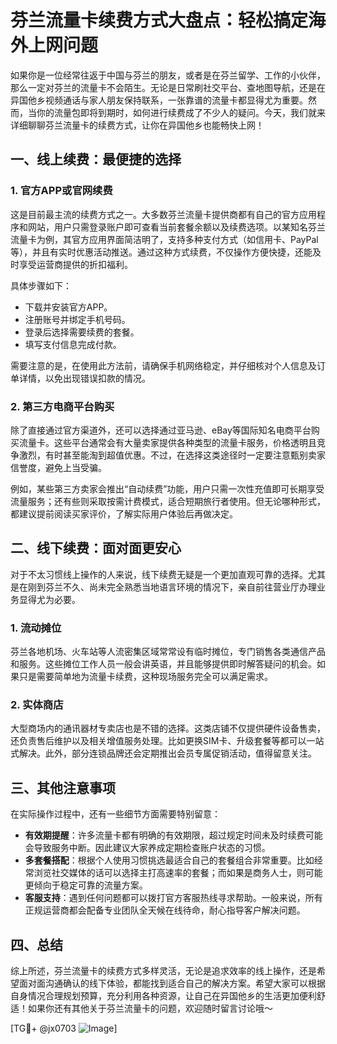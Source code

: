 # 芬兰流量卡续费方式大盘点：轻松搞定海外上网问题

如果你是一位经常往返于中国与芬兰的朋友，或者是在芬兰留学、工作的小伙伴，那么一定对芬兰的流量卡不会陌生。无论是日常刷社交平台、查地图导航，还是在异国他乡视频通话与家人朋友保持联系，一张靠谱的流量卡都显得尤为重要。然而，当你的流量包即将到期时，如何进行续费成了不少人的疑问。今天，我们就来详细聊聊芬兰流量卡的续费方式，让你在异国他乡也能畅快上网！

## 一、线上续费：最便捷的选择

### 1. 官方APP或官网续费
这是目前最主流的续费方式之一。大多数芬兰流量卡提供商都有自己的官方应用程序和网站，用户只需登录账户即可查看当前套餐余额以及续费选项。以某知名芬兰流量卡为例，其官方应用界面简洁明了，支持多种支付方式（如信用卡、PayPal等），并且有实时优惠活动推送。通过这种方式续费，不仅操作方便快捷，还能及时享受运营商提供的折扣福利。

具体步骤如下：
- 下载并安装官方APP。
- 注册账号并绑定手机号码。
- 登录后选择需要续费的套餐。
- 填写支付信息完成付款。

需要注意的是，在使用此方法前，请确保手机网络稳定，并仔细核对个人信息及订单详情，以免出现错误扣款的情况。

### 2. 第三方电商平台购买
除了直接通过官方渠道外，还可以选择通过亚马逊、eBay等国际知名电商平台购买流量卡。这些平台通常会有大量卖家提供各种类型的流量卡服务，价格透明且竞争激烈，有时甚至能淘到超值优惠。不过，在选择这类途径时一定要注意甄别卖家信誉度，避免上当受骗。

例如，某些第三方卖家会推出“自动续费”功能，用户只需一次性充值即可长期享受流量服务；还有些则采取按需计费模式，适合短期旅行者使用。但无论哪种形式，都建议提前阅读买家评价，了解实际用户体验后再做决定。

## 二、线下续费：面对面更安心

对于不太习惯线上操作的人来说，线下续费无疑是一个更加直观可靠的选择。尤其是在刚到芬兰不久、尚未完全熟悉当地语言环境的情况下，亲自前往营业厅办理业务显得尤为必要。

### 1. 流动摊位
芬兰各地机场、火车站等人流密集区域常常设有临时摊位，专门销售各类通信产品和服务。这些摊位工作人员一般会讲英语，并且能够提供即时解答疑问的机会。如果只是需要简单地为流量卡续费，这种现场服务完全可以满足需求。

### 2. 实体商店
大型商场内的通讯器材专卖店也是不错的选择。这类店铺不仅提供硬件设备售卖，还负责售后维护以及相关增值服务处理。比如更换SIM卡、升级套餐等都可以一站式解决。此外，部分连锁品牌还会定期推出会员专属促销活动，值得留意关注。

## 三、其他注意事项

在实际操作过程中，还有一些细节方面需要特别留意：

- **有效期提醒**：许多流量卡都有明确的有效期限，超过规定时间未及时续费可能会导致服务中断。因此建议大家养成定期检查账户状态的习惯。
- **多套餐搭配**：根据个人使用习惯挑选最适合自己的套餐组合非常重要。比如经常浏览社交媒体的话可以选择主打高速率的套餐；而如果是商务人士，则可能更倾向于稳定可靠的流量方案。
- **客服支持**：遇到任何问题都可以拨打官方客服热线寻求帮助。一般来说，所有正规运营商都会配备专业团队全天候在线待命，耐心指导客户解决问题。

## 四、总结

综上所述，芬兰流量卡的续费方式多样灵活，无论是追求效率的线上操作，还是希望面对面沟通确认的线下体验，都能找到适合自己的解决方案。希望大家可以根据自身情况合理规划预算，充分利用各种资源，让自己在异国他乡的生活更加便利舒适！如果你还有其他关于芬兰流量卡的问题，欢迎随时留言讨论哦～

[TG💪+ @jx0703 ![Image](https://github.com/user-attachments/assets/dbca1d08-cadb-493c-b0ec-ad6f7a83f270)]